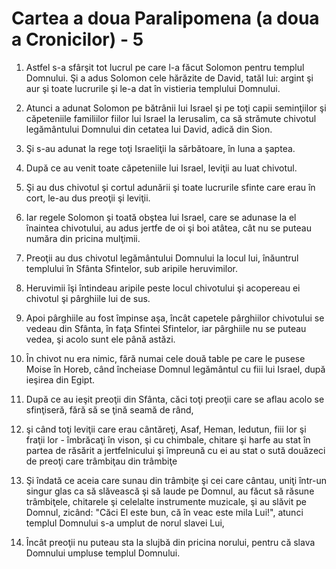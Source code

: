# Cartea a doua Paralipomena (a doua a Cronicilor) - 5

1. Astfel s-a sfârşit tot lucrul pe care l-a făcut Solomon pentru templul Domnului. Şi a adus Solomon cele hărăzite de David, tatăl lui: argint şi aur şi toate lucrurile şi le-a dat în vistieria templului Domnului. 

2. Atunci a adunat Solomon pe bătrânii lui Israel şi pe toţi capii seminţiilor şi căpeteniile familiilor fiilor lui Israel la Ierusalim, ca să strămute chivotul legământului Domnului din cetatea lui David, adică din Sion. 

3. Şi s-au adunat la rege toţi Israeliţii la sărbătoare, în luna a şaptea. 

4. După ce au venit toate căpeteniile lui Israel, leviţii au luat chivotul. 

5. Şi au dus chivotul şi cortul adunării şi toate lucrurile sfinte care erau în cort, le-au dus preoţii şi leviţii. 

6. Iar regele Solomon şi toată obştea lui Israel, care se adunase la el înaintea chivotului, au adus jertfe de oi şi boi atâtea, cât nu se puteau număra din pricina mulţimii. 

7. Preoţii au dus chivotul legământului Domnului la locul lui, înăuntrul templului în Sfânta Sfintelor, sub aripile heruvimilor. 

8. Heruvimii îşi întindeau aripile peste locul chivotului şi acopereau ei chivotul şi pârghiile lui de sus. 

9. Apoi pârghiile au fost împinse aşa, încât capetele pârghiilor chivotului se vedeau din Sfânta, în faţa Sfintei Sfintelor, iar pârghiile nu se puteau vedea, şi acolo sunt ele până astăzi. 

10. În chivot nu era nimic, fără numai cele două table pe care le pusese Moise în Horeb, când încheiase Domnul legământul cu fiii lui Israel, după ieşirea din Egipt. 

11. După ce au ieşit preoţii din Sfânta, căci toţi preoţii care se aflau acolo se sfinţiseră, fără să se ţină seamă de rând, 

12. şi când toţi leviţii care erau cântăreţi, Asaf, Heman, Iedutun, fiii lor şi fraţii lor - îmbrăcaţi în vison, şi cu chimbale, chitare şi harfe au stat în partea de răsărit a jertfelnicului şi împreună cu ei au stat o sută douăzeci de preoţi care trâmbiţau din trâmbiţe 

13. Şi îndată ce aceia care sunau din trâmbiţe şi cei care cântau, uniţi într-un singur glas ca să slăvească şi să laude pe Domnul, au făcut să răsune trâmbiţele, chitarele şi celelalte instrumente muzicale, şi au slăvit pe Domnul, zicând: "Căci El este bun, că în veac este mila Lui!", atunci templul Domnului s-a umplut de norul slavei Lui, 

14. Încât preoţii nu puteau sta la slujbă din pricina norului, pentru că slava Domnului umpluse templul Domnului. 

